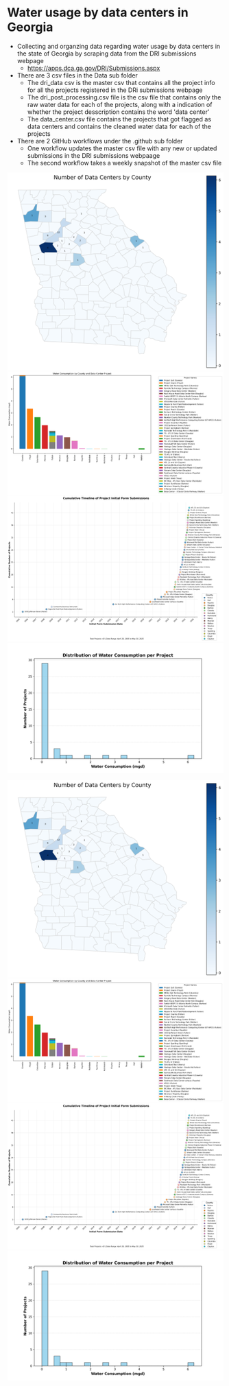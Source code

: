 # Water usage by data centers in Georgia

* Collecting and organzing data regarding water usage by data centers in the state of Georgia by scraping data from the DRI submissions webpage
  - https://apps.dca.ga.gov/DRI/Submissions.aspx
* There are 3 csv files in the Data sub folder
  - The dri_data csv is the master csv that contains all the project info for all the projects registered in the DRi submissions webpage
  - The dri_post_processing.csv file is the csv file that contains only the raw water data for each of the projects, along with a indication of whether the project desscription contains the word 'data center'
  - The data_center.csv file contains the projects that got flagged as data centers and contains the cleaned water data for each of the projects
* There are 2 GitHub workflows under the .github sub folder
  - One workflow updates the master csv file with any new or updated submissions in the DRI submissions webpaage
  - The second workflow takes a weekly snapshot of the master csv file


![data_center_water_data_county_map_matplotlib](visualizations/data_center_water_data_county_map_matplotlib.png)
![data_center_water_data_bar_chart_matplotlib](visualizations/data_center_water_data_bar_chart_matplotlib.png)
![data_center_data_center_timeline_matplotlib](visualizations/data_center_data_center_timeline_matplotlib.png)
![data_center_water_consumption_histogram_matplotlib](visualizations/data_center_water_consumption_histogram_matplotlib.png)

![data_center_water_data_county_map_matplotlib](visualizations/data_center_water_data_county_map_matplotlib.png)
![data_center_water_data_bar_chart_matplotlib](visualizations/data_center_water_data_bar_chart_matplotlib.png)
![data_center_data_center_timeline_matplotlib](visualizations/data_center_data_center_timeline_matplotlib.png)
![data_center_water_consumption_histogram_matplotlib](visualizations/data_center_water_consumption_histogram_matplotlib.png)